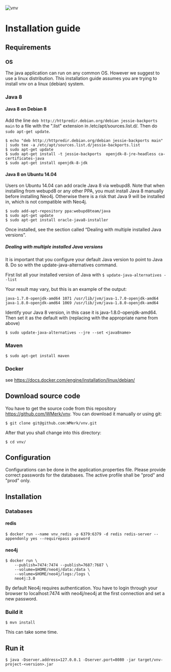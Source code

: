 ![vnv][]
# Installation guide

## Requirements
### OS
The java application can run on any common OS. However we suggest to use a linux distribution. This installation guide assumes you are trying to install vnv on a linux (debian) system.

### Java 8
#### Java 8 on Debian 8

Add the line ```deb http://httpredir.debian.org/debian jessie-backports main``` to a file with the ".list" extension in /etc/apt/sources.list.d/. Then do ``` sudo apt-get update ```.
```
$ echo "deb http://httpredir.debian.org/debian jessie-backports main" | sudo tee -a /etc/apt/sources.list.d/jessie-backports.list
$ sudo apt-get update
$ sudo apt-get install -t jessie-backports  openjdk-8-jre-headless ca-certificates-java
$ sudo apt-get install openjdk-8-jdk
```

#### Java 8 on Ubuntu 14.04

Users on Ubuntu 14.04 can add oracle Java 8 via webupd8. Note that when installing from webupd8 or any other PPA, you must install Java 8 manually before installing Neo4j. Otherwise there is a risk that Java 9 will be installed in, which is not compatible with Neo4j.
```
$ sudo add-apt-repository ppa:webupd8team/java
$ sudo apt-get update
$ sudo apt-get install oracle-java8-installer
```
Once installed, see the section called “Dealing with multiple installed Java versions”.

##### Dealing with multiple installed Java versions

It is important that you configure your default Java version to point to Java 8. Do so with the update-java-alternatives command.

First list all your installed version of Java with ```$ update-java-alternatives --list```

Your result may vary, but this is an example of the output:
```
java-1.7.0-openjdk-amd64 1071 /usr/lib/jvm/java-1.7.0-openjdk-amd64
java-1.8.0-openjdk-amd64 1069 /usr/lib/jvm/java-1.8.0-openjdk-amd64
```
Identify your Java 8 version, in this case it is java-1.8.0-openjdk-amd64. Then set it as the default with (replacing <java8name> with the appropriate name from above)

```
$ sudo update-java-alternatives --jre --set <java8name>
```
### Maven

```
$ sudo apt-get install maven
```

### Docker

see https://docs.docker.com/engine/installation/linux/debian/

## Download source code
You have to get the source code from this repository https://github.com/WMerk/vnv. You can download it manually or using git:
```
$ git clone git@github.com:WMerk/vnv.git
```
After that you shall change into this directory:
```
$ cd vnv/
```

## Configuration
Configurations can be done in the application.properties file. 
Please provide correct passwords for the databases. 
The active profile shall be "prod" and "prod" only.

## Installation
### Databases
#### redis

```
$ docker run --name vnv_redis -p 6379:6379 -d redis redis-server --appendonly yes --requirepass password
```

#### neo4j

``` 
$ docker run \
    --publish=7474:7474 --publish=7687:7687 \
    --volume=$HOME/neo4j/data:/data \
    --volume=$HOME/neo4j/logs:/logs \
    neo4j:3.0 
```
	
By default Neo4j requires authentication. You have to login through your browser to localhost:7474 with neo4j/neo4j at the first connection and set a new password.

### Build it
```
$ mvn install
```

This can take some time.

## Run it

```
$ java -Dserver.address=127.0.0.1 -Dserver.port=8080 -jar target/vnv-project-<version>.jar
```


[vnv]: https://raw.githubusercontent.com/WMerk/vnvDoc/master/logo/logo_wide_big.png "vnv logo"
